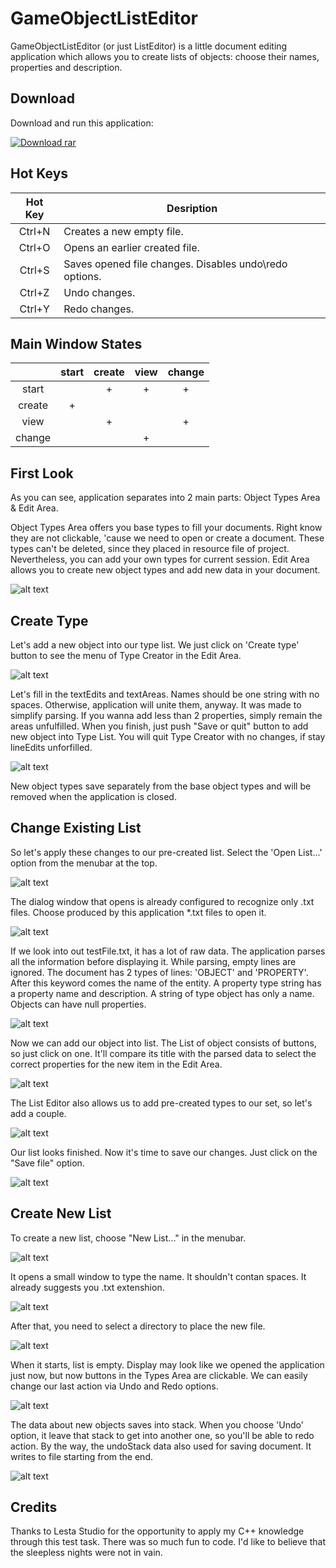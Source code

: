# GameObjectListEditor
GameObjectListEditor (or just ListEditor) is a little document editing application which allows you to create lists of objects: choose their names, properties and description.

## Download

Download and run this application:

<!-- BEGIN LATEST DOWNLOAD BUTTON -->
[![Download rar](https://custom-icon-badges.demolab.com/badge/-Download-blue?style=for-the-badge&logo=download&logoColor=white "Download zip")](https://github.com/Den-One/GameObjectListEditor/blob/main/GameObjectListEditor.rar)
<!-- END LATEST DOWNLOAD BUTTON -->

## Hot Keys
| Hot Key | Desription                                               |
| :-----: | -------------------------------------------------------- |
| Ctrl+N  | Creates a new empty file.                                |
| Ctrl+O  | Opens an earlier created file.                           |
| Ctrl+S  | Saves opened file changes. Disables undo\redo options.   |
| Ctrl+Z  | Undo changes.                                            |
| Ctrl+Y  | Redo changes.                                            |

## Main Window States
|        | start | create | view | change |
| :----: | :---: | :----: | :--: | :----: |
| start  |       | +      | +    | +      |
| create | +     |        |      |        |
| view   |       | +      |      | +      |
| change |       |        | +    |        |

## First Look

As you can see, application separates into 2 main parts: Object Types Area & Edit Area.

Object Types Area offers you base types to fill your documents. Right know they are not clickable, 'cause we need to open or create a document.
These types can't be deleted, since they placed in resource file of project. Nevertheless, you can add your own types for current session.
Edit Area allows you to create new object types and add new data in your document.

![alt text](https://github.com/Den-One/GameObjectListEditor/blob/main/documents/first_look.png)

## Create Type

Let's add a new object into our type list. We just click on 'Create type' button to see the menu of Type Creator in the Edit Area.

![alt text](https://github.com/Den-One/GameObjectListEditor/blob/main/documents/push-create_type.png)

Let's fill in the textEdits and textAreas. Names should be one string with no spaces. Otherwise, application will unite them, anyway. It was made to simplify parsing.
If you wanna add less than 2 properties, simply remain the areas unfulfilled. When you finish, just push "Save or quit" button to add new object into Type List. You will quit Type Creator with no changes, if stay lineEdits unforfilled.

![alt text](https://github.com/Den-One/GameObjectListEditor/blob/main/documents/create_type.png)

New object types save separately from the base object types and will be removed when the application is closed.

## Change Existing List

So let's apply these changes to our pre-created list. Select the 'Open List...' option from the menubar at the top.

![alt text](https://github.com/Den-One/GameObjectListEditor/blob/main/documents/menubar-open_list.png)

The dialog window that opens is already configured to recognize only .txt files. Choose produced by this application *.txt files to open it.

![alt text](https://github.com/Den-One/GameObjectListEditor/blob/main/documents/choose_file.png)

If we look into out testFile.txt, it has a lot of raw data. The application parses all the information before displaying it.
While parsing, empty lines are ignored. The document has 2 types of lines: 'OBJECT' and 'PROPERTY'. After this keyword comes the name of the entity. A property type string has a property name and description. A string of type object has only a name. Objects can have null properties.

![alt text](https://github.com/Den-One/GameObjectListEditor/blob/main/documents/raw-dataFile.png)

Now we can add our object into list. The List of object consists of buttons, so just click on one. It'll compare its title with the parsed data to select the correct properties for the new item in the Edit Area.

![alt text](https://github.com/Den-One/GameObjectListEditor/blob/main/documents/add-object_type.png)

The List Editor also allows us to add pre-created types to our set, so let's add a couple.

![alt text](https://github.com/Den-One/GameObjectListEditor/blob/main/documents/form-list.png)

Our list looks finished. Now it's time to save our changes. Just click on the "Save file" option.

![alt text](https://github.com/Den-One/GameObjectListEditor/blob/main/documents/menubar-saveList.png)

## Create New List

To create a new list, choose "New List..." in the menubar.

![alt text](https://github.com/Den-One/GameObjectListEditor/blob/main/documents/menubar-new_list.png)

It opens a small window to type the name. It shouldn't contan spaces. It already suggests you .txt extenshion.

![alt text](https://github.com/Den-One/GameObjectListEditor/blob/main/documents/enterFileName.png)

After that, you need to select a directory to place the new file.

![alt text](https://github.com/Den-One/GameObjectListEditor/blob/main/documents/choose_folder.png)

When it starts, list is empty. Display may look like we opened the application just now, but now buttons in the Types Area are clickable. We can easily change our last action via Undo and Redo options.

![alt text](https://github.com/Den-One/GameObjectListEditor/blob/main/documents/undo-option.png)

The data about new objects saves into stack. When you choose 'Undo' option, it leave that stack to get into another one, so you'll be able to redo action.
By the way, the undoStack data also used for saving document. It writes to file starting from the end.

![alt text](https://github.com/Den-One/GameObjectListEditor/blob/main/documents/list-editing.png)

## Credits

Thanks to Lesta Studio for the opportunity to apply my C++ knowledge through this test task. There was so much fun to code. I'd like to believe that the sleepless nights were not in vain.